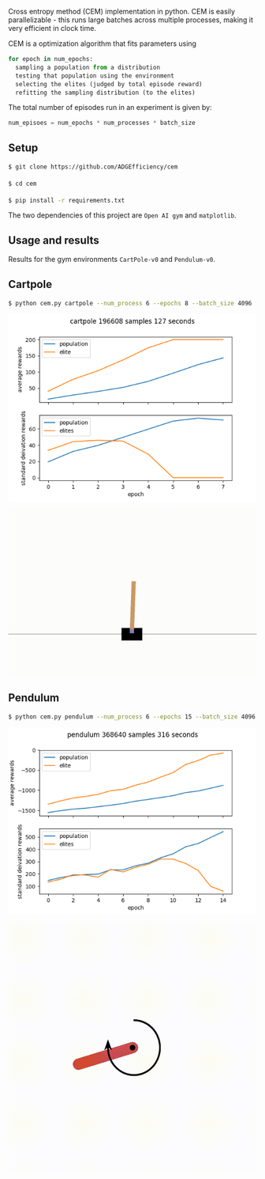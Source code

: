 Cross entropy method (CEM) implementation in python.  CEM is easily parallelizable - this runs large batches across multiple processes, making it very efficient in clock time.

CEM is a optimization algorithm that fits parameters using

```python
for epoch in num_epochs:
  sampling a population from a distribution
  testing that population using the environment
  selecting the elites (judged by total episode reward)
  refitting the sampling distribution (to the elites)
```

The total number of episodes run in an experiment is given by:

```python
num_episoes = num_epochs * num_processes * batch_size
```

## Setup

```bash
$ git clone https://github.com/ADGEfficiency/cem

$ cd cem

$ pip install -r requirements.txt
```

The two dependencies of this project are `Open AI gym` and `matplotlib`.

## Usage and results

Results for the gym environments `CartPole-v0` and `Pendulum-v0`.

## Cartpole 
```bash
$ python cem.py cartpole --num_process 6 --epochs 8 --batch_size 4096
```

![](assets/cartpole.png)

![](assets/cartpole.gif)

## Pendulum 

```bash
$ python cem.py pendulum --num_process 6 --epochs 15 --batch_size 4096
```

![](assets/pendulum.png)

![](assets/pendulum.gif)
